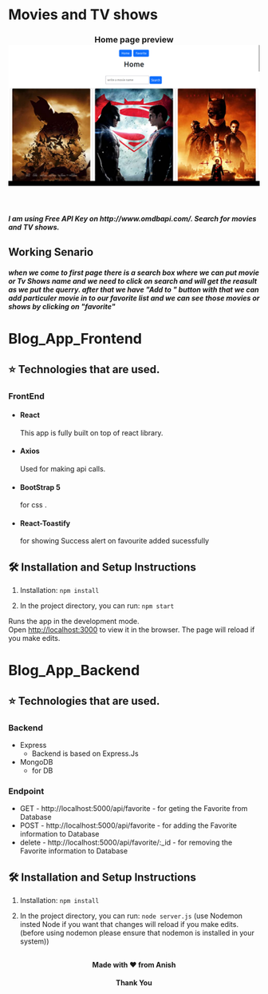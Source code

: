 # Movies and TV shows

<h3 align="center">
  Home page preview <br/>
 <img alt="Demo" src="./redme-Img.png" /> 
  </h3>

<br>
<h5>I am using Free API Key on http://www.omdbapi.com/. Search for movies and TV shows.</h5>

## Working Senario
   <h5> when we come to first page there is a search box where we can put movie or Tv Shows name and we need to click on search and will get the reasult as we put the querry. after that we have "Add to " button with that we can add particuler movie in to our favorite list and we can see those movies or shows by clicking on "favorite"</h5>




# Blog_App_Frontend

## ⭐ Technologies that are used.

### FrontEnd
- #### React  
    This app is fully built on top of react library.
- #### Axios 
    Used for making api calls.
- #### BootStrap 5
    for css . 
- #### React-Toastify
    for showing Success alert on favourite added sucessfully 
    


## 🛠 Installation and Setup Instructions

1. Installation: `npm install`

2. In the project directory, you can run: `npm start`

Runs the app in the development mode.\
Open [http://localhost:3000](http://localhost:3000) to view it in the browser.
The page will reload if you make edits.



# Blog_App_Backend

## ⭐ Technologies that are used.
### Backend
-  Express
      - Backend is based on Express.Js
-   MongoDB
      - for DB 


  
### Endpoint
- GET - http://localhost:5000/api/favorite
       - for geting the Favorite from Database
- POST - http://localhost:5000/api/favorite
       - for adding the Favorite information to Database
- delete - http://localhost:5000/api/favorite/:_id
         - for removing the Favorite information to Database

## 🛠 Installation and Setup Instructions

1. Installation: `npm install`

2. In the project directory, you can run: `node server.js`
(use Nodemon insted Node if you want that changes will reload if you make edits.
(before using nodemon please ensure that nodemon is installed in your system))


##
<h4 align="center">Made with ❤️ from Anish</h4>
<h4 align="center">Thank You</h4>


